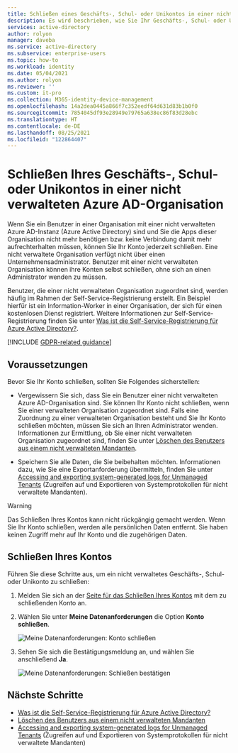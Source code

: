 ```yaml
---
title: Schließen eines Geschäfts-, Schul- oder Unikontos in einer nicht verwalteten Azure AD-Organisation
description: Es wird beschrieben, wie Sie Ihr Geschäfts-, Schul- oder Unikonto in einer nicht verwalteten Azure Active Directory-Instanz schließen.
services: active-directory
author: rolyon
manager: daveba
ms.service: active-directory
ms.subservice: enterprise-users
ms.topic: how-to
ms.workload: identity
ms.date: 05/04/2021
ms.author: rolyon
ms.reviewer: ''
ms.custom: it-pro
ms.collection: M365-identity-device-management
ms.openlocfilehash: 14a2dea0445a866f7c352eedf64d631d83b1b0f0
ms.sourcegitcommit: 7854045df93e28949e79765a638ec86f83d28ebc
ms.translationtype: HT
ms.contentlocale: de-DE
ms.lasthandoff: 08/25/2021
ms.locfileid: "122864407"
---
```

# <a name="close-your-work-or-school-account-in-an-unmanaged-azure-ad-organization"></a>Schließen Ihres Geschäfts-, Schul- oder Unikontos in einer nicht verwalteten Azure AD-Organisation

Wenn Sie ein Benutzer in einer Organisation mit einer nicht verwalteten Azure AD-Instanz (Azure Active Directory) sind und Sie die Apps dieser Organisation nicht mehr benötigen bzw. keine Verbindung damit mehr aufrechterhalten müssen, können Sie Ihr Konto jederzeit schließen. Eine nicht verwaltete Organisation verfügt nicht über einen Unternehmensadministrator. Benutzer mit einer nicht verwalteten Organisation können ihre Konten selbst schließen, ohne sich an einen Administrator wenden zu müssen.

Benutzer, die einer nicht verwalteten Organisation zugeordnet sind, werden häufig im Rahmen der Self-Service-Registrierung erstellt. Ein Beispiel hierfür ist ein Information-Worker in einer Organisation, der sich für einen kostenlosen Dienst registriert. Weitere Informationen zur Self-Service-Registrierung finden Sie unter [Was ist die Self-Service-Registrierung für Azure Active Directory?](directory-self-service-signup.md).

[!INCLUDE [GDPR-related guidance](../../../includes/gdpr-intro-sentence.md)]

## <a name="before-you-begin"></a>Voraussetzungen

Bevor Sie Ihr Konto schließen, sollten Sie Folgendes sicherstellen:

* Vergewissern Sie sich, dass Sie ein Benutzer einer nicht verwalteten Azure AD-Organisation sind. Sie können Ihr Konto nicht schließen, wenn Sie einer verwalteten Organisation zugeordnet sind. Falls eine Zuordnung zu einer verwalteten Organisation besteht und Sie Ihr Konto schließen möchten, müssen Sie sich an Ihren Administrator wenden. Informationen zur Ermittlung, ob Sie einer nicht verwalteten Organisation zugeordnet sind, finden Sie unter [Löschen des Benutzers aus einem nicht verwalteten Mandanten](/power-automate/gdpr-dsr-delete#delete-the-user-from-unmanaged-tenant).

* Speichern Sie alle Daten, die Sie beibehalten möchten. Informationen dazu, wie Sie eine Exportanforderung übermitteln, finden Sie unter [Accessing and exporting system-generated logs for Unmanaged Tenants](/power-platform/admin/powerapps-gdpr-dsr-guide-systemlogs#accessing-and-exporting-system-generated-logs-for-unmanaged-tenants) (Zugreifen auf und Exportieren von Systemprotokollen für nicht verwaltete Mandanten).

> [!WARNING]
> Das Schließen Ihres Kontos kann nicht rückgängig gemacht werden. Wenn Sie Ihr Konto schließen, werden alle persönlichen Daten entfernt. Sie haben keinen Zugriff mehr auf Ihr Konto und die zugehörigen Daten.

## <a name="close-your-account"></a>Schließen Ihres Kontos

Führen Sie diese Schritte aus, um ein nicht verwaltetes Geschäfts-, Schul- oder Unikonto zu schließen:

1. Melden Sie sich an der [Seite für das Schließen Ihres Kontos](https://portal.azure.com/#blade/Microsoft_AAD_IAM/PrivacyDataRequests) mit dem zu schließenden Konto an.

1. Wählen Sie unter **Meine Datenanforderungen**  die Option **Konto schließen**.

    ![Meine Datenanforderungen: Konto schließen](./media/users-close-account/close-account.png)

1. Sehen Sie sich die Bestätigungsmeldung an, und wählen Sie anschließend **Ja**.

    ![Meine Datenanforderungen: Schließen bestätigen](./media/users-close-account/confirm-close.png)

## <a name="next-steps"></a>Nächste Schritte

- [Was ist die Self-Service-Registrierung für Azure Active Directory?](directory-self-service-signup.md)
- [Löschen des Benutzers aus einem nicht verwalteten Mandanten](/power-automate/gdpr-dsr-delete#delete-the-user-from-unmanaged-tenant)
- [Accessing and exporting system-generated logs for Unmanaged Tenants](/power-platform/admin/powerapps-gdpr-dsr-guide-systemlogs#accessing-and-exporting-system-generated-logs-for-unmanaged-tenants) (Zugreifen auf und Exportieren von Systemprotokollen für nicht verwaltete Mandanten)